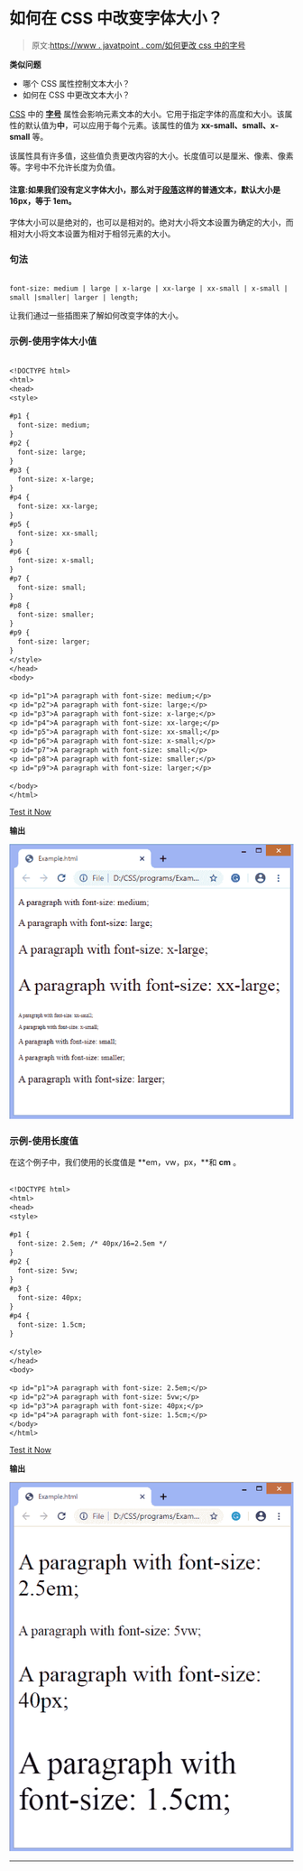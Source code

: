 # 如何在 CSS 中改变字体大小？

> 原文:[https://www . javatpoint . com/如何更改 css 中的字号](https://www.javatpoint.com/how-to-change-the-font-size-in-css)

**类似问题**

*   哪个 CSS 属性控制文本大小？
*   如何在 CSS 中更改文本大小？

[CSS](https://www.javatpoint.com/css-tutorial) 中的 **[字号](https://www.javatpoint.com/css-font-size)** 属性会影响元素文本的大小。它用于指定字体的高度和大小。该属性的默认值为**中**，可以应用于每个元素。该属性的值为 **xx-small、small、x-small** 等。

该属性具有许多值，这些值负责更改内容的大小。长度值可以是厘米、像素、像素等。字号中不允许长度为负值。

#### 注意:如果我们没有定义字体大小，那么对于[段落](https://www.javatpoint.com/html-paragraph)这样的普通文本，默认大小是 16px，等于 1em。

字体大小可以是绝对的，也可以是相对的。绝对大小将文本设置为确定的大小，而相对大小将文本设置为相对于相邻元素的大小。

### 句法

```

font-size: medium | large | x-large | xx-large | xx-small | x-small | small |smaller| larger | length;

```

让我们通过一些插图来了解如何改变字体的大小。

### 示例-使用字体大小值

```

<!DOCTYPE html>  
<html>  
<head>  
<style>  

#p1 {  
  font-size: medium;  
}  
#p2 {  
  font-size: large;  
}
#p3 {  
  font-size: x-large;  
}  
#p4 {  
  font-size: xx-large;  
}  
#p5 {  
  font-size: xx-small;  
}  
#p6 {  
  font-size: x-small;  
}
#p7 {  
  font-size: small;  
}    
#p8 {  
  font-size: smaller;  
}    
#p9 {  
  font-size: larger;  
}        
</style>  
</head>  
<body>  

<p id="p1">A paragraph with font-size: medium;</p>  
<p id="p2">A paragraph with font-size: large;</p>  
<p id="p3">A paragraph with font-size: x-large;</p>  
<p id="p4">A paragraph with font-size: xx-large;</p>  
<p id="p5">A paragraph with font-size: xx-small;</p>  
<p id="p6">A paragraph with font-size: x-small;</p>  
<p id="p7">A paragraph with font-size: small;</p>  
<p id="p8">A paragraph with font-size: smaller;</p>  
<p id="p9">A paragraph with font-size: larger;</p>  

</body>  
</html>

```

[Test it Now](https://www.javatpoint.com/oprweb/test.jsp?filename=how-to-change-the-font-size-in-css1)

**输出**

![How to change the font size in CSS](img/b41b06d0d8b1239be009fdc14e30160a.png)

### 示例-使用长度值

在这个例子中，我们使用的长度值是 **em，vw，px，**和 **cm** 。

```

<!DOCTYPE html>  
<html>  
<head>  
<style>  

#p1 {  
  font-size: 2.5em; /* 40px/16=2.5em */  
}  
#p2 {  
  font-size: 5vw;  
}
#p3 {  
  font-size: 40px;  
}  
#p4 {  
  font-size: 1.5cm;  
}  

</style>  
</head>  
<body>  

<p id="p1">A paragraph with font-size: 2.5em;</p>  
<p id="p2">A paragraph with font-size: 5vw;</p>  
<p id="p3">A paragraph with font-size: 40px;</p>  
<p id="p4">A paragraph with font-size: 1.5cm;</p>    
</body>  
</html>

```

[Test it Now](https://www.javatpoint.com/oprweb/test.jsp?filename=how-to-change-the-font-size-in-css2)

**输出**

![How to change the font size in CSS](img/1e54b833a39a6fe7b23f68b2065d9106.png)

* * *